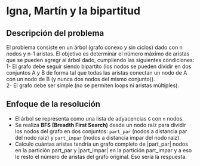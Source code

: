 # Igna, Martín y la bipartitud

## Descripción del problema 

El problema consiste en un árbol (grafo conexo y sin ciclos) dado con n nodos y n-1 aristas. El objetivo es determinar el número máximo de aristas que se pueden agregr al árbol dado, cumpliendo las siguientes condiciones: <br> 
1- El grafo debe seguir siendo bipartito (los nodos se pueden dividir en dos conjuntos A y B de forma tal que todas las aristas conectan un nodo de A con un nodo de B (y nunca dos nodos del mismo conjunto)). <br>
2- El grafo debe ser simple (no se permiten loops ni aristas múltiples). <br>

## Enfoque de la resolución

- El árbol se representa como una lista de adyacencias `G` con `n` nodos.
- Se realiza **BFS (Breadth First Search)** desde un nodo raíz para dividir los nodos del grafo en dos conjuntos: `part_par` (nodos a distancia par del nodo raíz) y `part_impar` (nodos a distancia impar del nodo raíz). 
- Calculo cuántas aristas tendría un grafo completo de |part_par| nodos en la partición part_par y |part_impar| en la partición part_impar y a eso le resto el número de aristas del grafo original. Eso sería la respuesta. 

